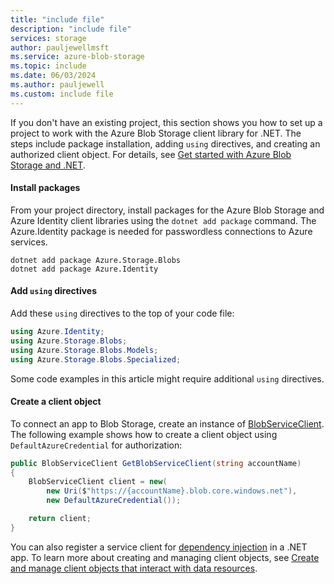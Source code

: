 ```yaml
---
title: "include file"
description: "include file"
services: storage
author: pauljewellmsft
ms.service: azure-blob-storage
ms.topic: include
ms.date: 06/03/2024
ms.author: pauljewell
ms.custom: include file
---
```


If you don't have an existing project, this section shows you how to set up a project to work with the Azure Blob Storage client library for .NET. The steps include package installation, adding `using` directives, and creating an authorized client object. For details, see [Get started with Azure Blob Storage and .NET](../../articles/storage/blobs/storage-blob-dotnet-get-started.md).

#### Install packages

From your project directory, install packages for the Azure Blob Storage and Azure Identity client libraries using the `dotnet add package` command. The Azure.Identity package is needed for passwordless connections to Azure services.

```dotnetcli
dotnet add package Azure.Storage.Blobs
dotnet add package Azure.Identity
```

#### Add `using` directives

Add these `using` directives to the top of your code file:

```csharp
using Azure.Identity;
using Azure.Storage.Blobs;
using Azure.Storage.Blobs.Models;
using Azure.Storage.Blobs.Specialized;
```

Some code examples in this article might require additional `using` directives.

#### Create a client object

To connect an app to Blob Storage, create an instance of [BlobServiceClient](/dotnet/api/azure.storage.blobs.blobserviceclient). The following example shows how to create a client object using `DefaultAzureCredential` for authorization:

```csharp
public BlobServiceClient GetBlobServiceClient(string accountName)
{
    BlobServiceClient client = new(
        new Uri($"https://{accountName}.blob.core.windows.net"),
        new DefaultAzureCredential());

    return client;
}
```

You can also register a service client for [dependency injection](/dotnet/azure/sdk/dependency-injection) in a .NET app. To learn more about creating and managing client objects, see [Create and manage client objects that interact with data resources](../../articles/storage/blobs/storage-blob-client-management.md).

